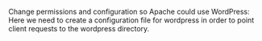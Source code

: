 
Change permissions and configuration so Apache could use WordPress:
Here we need to create a configuration file for wordpress in order to point client requests to the wordpress directory.